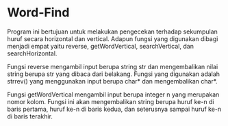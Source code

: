 # Word-Find
Program ini bertujuan untuk melakukan pengecekan terhadap sekumpulan huruf secara horizontal dan vertical. Adapun fungsi yang digunakan dibagi menjadi empat yaitu reverse, getWordVertical, searchVertical, dan searchHorizontal.

Fungsi reverse mengambil input berupa string str dan mengembalikan nilai string berupa str yang dibaca dari belakang. Fungsi yang digunakan adalah strrev() yang menggunakan input berupa char* dan mengembalikan char*.

Fungsi getWordVertical mengambil input berupa integer n yang merupakan nomor kolom. Fungsi ini akan mengembalikan string berupa huruf ke-n di baris pertama, huruf ke-n di baris kedua, dan seterusnya sampai huruf ke-n di baris terakhir.